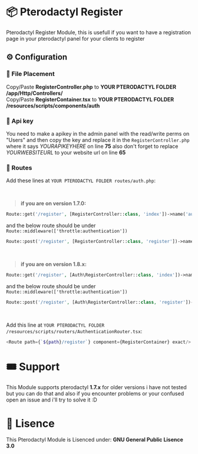 # 📦 Pterodactyl Register
Pterodactyl Register Module, this is usefull if you want to have a registration page in your pterodactyl panel for your clients to register

## ⚙️ Configuration

### 📄 File Placement
Copy/Paste __RegisterController.php__ to __YOUR PTERODACTYL FOLDER /app/Http/Controllers/__<br>
Copy/Paste __RegisterContainer.tsx__ to __YOUR PTERODACTYL FOLDER /resources/scripts/components/auth__

### 🔑 Api key
You need to make a apikey in the admin panel with the read/write perms on "Users"
and then copy the key and replace it in the `RegisterController.php` where it says *YOURAPIKEYHERE* on line __75__
also don't forget to replace *YOURWEBSITEURL* to your website url on line __65__

### 🔗 Routes
Add these lines at `YOUR PTERODACTYL FOLDER routes/auth.php`:<br>

<br>

> **if you are on version __1.7.0__:**<br>
```php
Route::get('/register', [RegisterController::class, 'index'])->name('auth.register');
```
and the below route should be under `Route::middleware(['throttle:authentication'])`
```php
Route::post('/register', [RegisterController::class, 'register'])->name('auth.register.url')->middleware('recaptcha');
```

<br>

> **if you are on version __1.8.x__:**<br>
```php
Route::get('/register', [Auth\RegisterController::class, 'index'])->name('auth.register');
```
and the below route should be under `Route::middleware(['throttle:authentication'])`
```php
Route::post('/register', [Auth\RegisterController::class, 'register'])->name('auth.register.url')->middleware('recaptcha');
```

<br>

Add this line at `YOUR PTERODACTYL FOLDER /resources/scripts/routers/AuthenticationRouter.tsx`:<br>
```php
<Route path={`${path}/register`} component={RegisterContainer} exact/>
```

# 🎟️ Support
This Module supports pterodactyl __1.7.x__
for older versions i have not tested but you can do that and also
if you encounter problems or your confused open an issue and i'll try to solve it :D

# 📄 Lisence
This Pterodactyl Module is Lisenced under: **GNU General Public Lisence 3.0**
